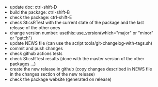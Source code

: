 
* update doc: ctrl-shift-D
* build the package: ctrl-shift-B
* check the package: ctrl-shift-E
* check SticsRTest with the current state of the package and the last release of the other ones
* change version number: usethis::use_version(which="major" or "minor" or "patch")
* update NEWS file (can use the script tools/git-changelog-with-tags.sh)
* commit and push changes
* check github actions tests
* check SticsRTest results (done with the master version of the other packages ...)
* create the new release in github (copy changes described in NEWS file in the changes section of the new release)
* check the package website (generated on release) 
